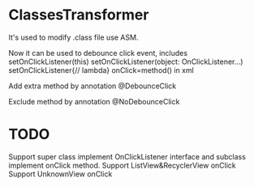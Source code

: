 # ClassesTransformer

It's used to modify .class file use ASM.

Now it can be used to debounce click event, includes 
setOnClickListener(this)
setOnClickListener(object: OnClickListener...)
setOnClickListener{// lambda}
onClick=method() in xml

Add extra method by annotation
@DebounceClick

Exclude method by annotation
@NoDebounceClick

# TODO
Support super class implement OnClickListener interface and subclass implement onClick method.
Support ListView&RecyclerView onClick
Support UnknownView onClick